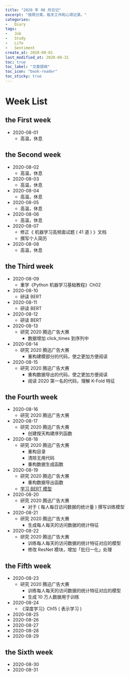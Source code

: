 ```yaml
---
title: "2020 年 08 月日记"
excerpt: "按周分类，每天工作和心得记录。"
categories:
-   Diary
tags:
-   Job
-   Study
-   Life
-   Sentiment
create_at: 2020-08-01
last_modified_at: 2020-08-31
toc: true
toc_label: "文章提纲"
toc_icon: "book-reader"
toc_sticky: true
---
```


# Week List

## the First week

-   2020-08-01
    -   高温，休息

## the Second week

-   2020-08-02
    -   高温，休息
-   2020-08-03
    -   高温，休息
-   2020-08-04
    -   高温，休息
-   2020-08-05
    -   高温，休息
-   2020-08-06
    -   高温，休息
-   2020-08-07
    -   修正《 机器学习高频面试题 ( 41 道 ) 》文档
    -   撰写个人简历
-   2020-08-08
    -   高温，休息

## the Third week

-   2020-08-09
    -   重学《Python 机器学习基础教程》Ch02
-   2020-08-10
    -   研读 BERT
-   2020-08-11
    -   研读 BERT
-   2020-08-12
    -   研读 BERT
-   2020-08-13
    -   研究 2020 腾迅广告大赛
        -   数据增加 click_times 到序列中
-   2020-08-14
    -   研究 2020 腾迅广告大赛
        -   重构建模部分的代码，使之更加方便阅读
-   2020-08-15
    -   研究 2020 腾迅广告大赛
        -   重构数据导出的代码，使之更加方便阅读
        -   阅读 2020 第一名的代码，理解 K-Fold 特征

## the Fourth week

-   2020-08-16
    -   研究 2020 腾迅广告大赛
-   2020-08-17
    -   研究 2020 腾迅广告大赛
        -   创建按天构建序列函数
-   2020-08-18
    -   研究 2020 腾迅广告大赛
        -   重构目录
        -   清除无用代码
        -   重构数据生成函数
-   2020-08-19
    -   研究 2020 腾迅广告大赛
        -   重构数据导出函数
    -   [学习 BERT 模型](https://www.bilibili.com/video/BV1Uz411v7Lq?t=529)
-   2020-08-20
    -   研究 2020 腾迅广告大赛
        -   对于 ( 每人每日访问数据的统计量 ) 撰写训练模型
-   2020-08-21
    -   研究 2020 腾迅广告大赛
        -   生成每人每天的访问数据的统计特征
-   2020-08-22
    -   研究 2020 腾迅广告大赛
        -   训练每人每天的访问数据的统计特征对应的模型
        -   修改 ResNet 模块，增加「批归一化」处理

## the Fifth week

-   2020-08-23
    -   研究 2020 腾迅广告大赛
        -   训练每人每天的访问数据的统计特征对应的模型
        -   生成 10 万人数据用于训练
-   2020-08-24
    -   《深度学习》Ch15 ( 表示学习 )
-   2020-08-25
-   2020-08-26
-   2020-08-27
-   2020-08-28
-   2020-08-29

## the Sixth week

-   2020-08-30
-   2020-08-31
